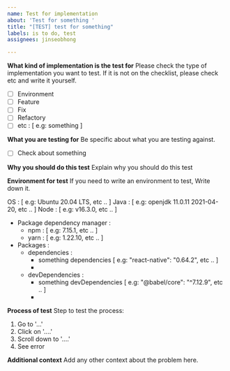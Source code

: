 ```yaml
---
name: Test for implementation
about: 'Test for something '
title: "[TEST] test for something"
labels: is to do, test
assignees: jinseobhong

---
```


**What kind of implementation is the test for**
Please check the type of implementation you want to test. If it is not on the checklist, please check etc and write it yourself.

- [ ] Environment
- [ ] Feature
- [ ] Fix
- [ ] Refactory
- [ ] etc : [ e.g: something ]

**What you are testing for** 
Be specific about what you are testing against.

- [ ] Check about something
 
**Why you should do this test**
Explain why you should do this test

**Environment for test**
If you need to write an environment to test, Write down it.

OS : [ e.g: Ubuntu 20.04 LTS, etc .. ]
Java : [ e.g: openjdk 11.0.11 2021-04-20, etc .. ]
Node : [ e.g: v16.3.0, etc .. ]
   - Package dependency manager :
      - npm : [ e.g: 7.15.1, etc .. ]
      - yarn : [ e.g: 1.22.10, etc .. ]
   - Packages :
      - dependencies :
         - something dependencies [ e.g: "react-native": "0.64.2", etc .. ]
         -
      - devDependencies :
         - something devDependencies [ e.g: "@babel/core": "^7.12.9", etc .. ]
         -

**Process of test**
Step to test the process:
1. Go to '...'
2. Click on '....'
3. Scroll down to '....'
4. See error

**Additional context**
Add any other context about the problem here.
